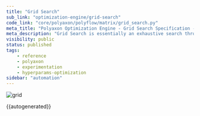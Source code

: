 ```yaml
---
title: "Grid Search"
sub_link: "optimization-engine/grid-search"
code_link: "core/polyaxon/polyflow/matrix/grid_search.py"
meta_title: "Polyaxon Optimization Engine - Grid Search Specification - Polyaxon References"
meta_description: "Grid Search is essentially an exhaustive search through a manually specified set of hyperparameters."
visibility: public
status: published
tags:
    - reference
    - polyaxon
    - experimentation
    - hyperparams-optimization
sidebar: "automation"
---
```


![grid](../../../../content/images/references/optimization-engine/grid-search.png)

{{autogenerated}}
